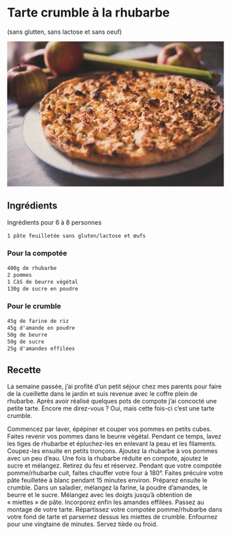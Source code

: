 # Tarte crumble à la rhubarbe
(sans glutten, sans lactose et sans oeuf)  

![](../img/Tarte-crumble--la-rhubarbe.jpg)

## Ingrédients
Ingrédients pour 6 à 8 personnes

    1 pâte feuilletée sans gluten/lactose et œufs

### Pour la compotée

    400g de rhubarbe
    2 pommes
    1 CàS de beurre végétal
    130g de sucre en poudre

### Pour le crumble

    45g de farine de riz
    45g d'amande en poudre
    50g de beurre
    50g de sucre
    25g d'amandes effilées

## Recette
La semaine passée, j’ai profité d’un petit séjour chez mes parents pour faire de la cueillette dans le jardin et suis revenue avec le coffre plein de rhubarbe. Après avoir réalisé quelques pots de compote j’ai concocté une petite tarte. Encore me direz-vous ? Oui, mais cette fois-ci c’est une tarte crumble.

Commencez par laver, épépiner et couper vos pommes en petits cubes. Faites revenir vos pommes dans le beurre végétal. Pendant ce temps, lavez les tiges de rhubarbe et épluchez-les en enlevant la peau et les filaments. Coupez-les ensuite en petits tronçons. Ajoutez la rhubarbe à vos pommes avec un peu d’eau. Une fois la rhubarbe réduite en compote, ajoutez le sucre et mélangez. Retirez du feu et réservez.
Pendant que votre compotée pomme/rhubarbe cuit, faites chauffer votre four à 180°.
Faites précuire votre pâte feuilletée à blanc pendant 15 minutes environ.
Préparez ensuite le crumble. Dans un saladier, mélangez la farine, la poudre d’amandes, le beurre et le sucre. Mélangez avec les doigts jusqu’à obtention de « miettes » de pâte. Incorporez enfin les amandes effilées.
Passez au montage de votre tarte. Répartissez votre compotée pomme/rhubarbe dans votre fond de tarte et parsemez dessus les miettes de crumble. Enfournez pour une vingtaine de minutes. Servez tiède ou froid.
